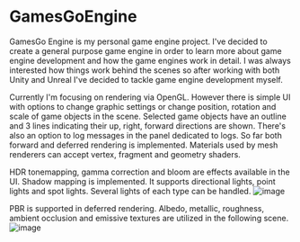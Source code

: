 # GamesGoEngine
GamesGo Engine is my personal game engine project. I've decided to create a general purpose game engine in order to learn more about game engine development and how the game engines work in detail. I was always interested how things work behind the scenes so after working with both Unity and Unreal I've decided to tackle game engine development myself.

Currently I'm focusing on rendering via OpenGL. However there is simple UI with options to change graphic settings or change position, rotation and scale of game objects in the scene. Selected game objects have an outline and 3 lines indicating their up, right, forward directions are shown. There's also an option to log messages in the panel dedicated to logs.
So far both forward and deferred rendering is implemented. Materials used by mesh renderers can accept vertex, fragment and geometry shaders.

HDR tonemapping, gamma correction and bloom are effects available in the UI. Shadow mapping is implemented. It supports directional lights, point lights and spot lights. Several lights of each type can be handled.
![image](https://github.com/xyc1993/GamesGoEngine/assets/20773439/ef8de0a6-bdbd-42ed-a5c4-5892986a9997)

PBR is supported in deferred rendering. Albedo, metallic, roughness, ambient occlusion and emissive textures are utilized in the following scene.
![image](https://github.com/xyc1993/GamesGoEngine/assets/20773439/4abf7cea-03f8-481c-8eb6-fd2a56cf1a34)
